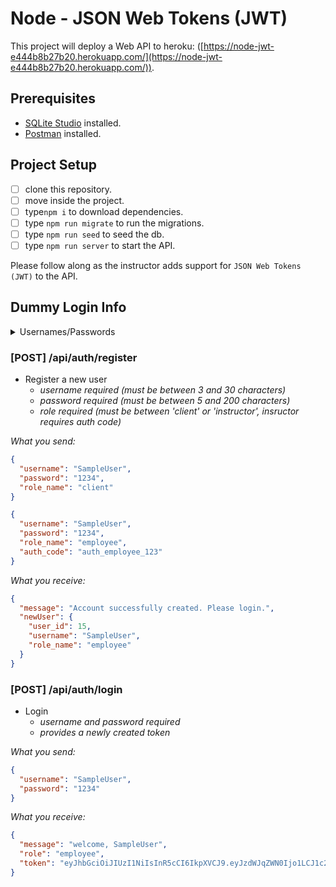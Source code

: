 # Node - JSON Web Tokens (JWT)

This project will deploy a Web API to heroku: ([https://node-jwt-e444b8b27b20.herokuapp.com/](https://node-jwt-e444b8b27b20.herokuapp.com/)).

## Prerequisites

- [SQLite Studio](https://sqlitestudio.pl/index.rvt?act=download) installed.
- [Postman](https://www.postman.com/) installed.

## Project Setup

- [ ] clone this repository.
- [ ] move inside the project.
- [ ] type`npm i` to download dependencies.
- [ ] type `npm run migrate` to run the migrations.
- [ ] type `npm run seed` to seed the db.
- [ ] type `npm run server` to start the API.

Please follow along as the instructor adds support for `JSON Web Tokens (JWT)` to the API.

## Dummy Login Info

<details>
<summary>Usernames/Passwords</summary>

```json
[
  {
    "user_id": 1,
    "username": "tom",
    "password": "1234",
    "role_name": "employee"
  },
  {
    "user_id": 2,
    "username": "jerry",
    "password": "1234",
    "role_name": "employee"
  },
  {
    "user_id": 3,
    "username": "garfield",
    "password": "1234",
    "role_name": "client"
  },
  {
    "user_id": 4,
    "username": "odie",
    "password": "1234",
    "role_name": "client"
  }
]
```

</details>

### [POST] /api/auth/register

- Register a new user
  - _username required (must be between 3 and 30 characters)_
  - _password required (must be between 5 and 200 characters)_
  - _role required (must be between 'client' or 'instructor', insructor requires auth code)_

_What you send:_

```json client
{
  "username": "SampleUser",
  "password": "1234",
  "role_name": "client"
}
```

```json employee
{
  "username": "SampleUser",
  "password": "1234",
  "role_name": "employee",
  "auth_code": "auth_employee_123"
}
```

_What you receive:_

```json
{
  "message": "Account successfully created. Please login.",
  "newUser": {
    "user_id": 15,
    "username": "SampleUser",
    "role_name": "employee"
  }
}
```

### [POST] /api/auth/login

- Login
  - _username and password required_
  - _provides a newly created token_

_What you send:_

```json
{
  "username": "SampleUser",
  "password": "1234"
}
```

_What you receive:_

```json
{
  "message": "welcome, SampleUser",
  "role": "employee",
  "token": "eyJhbGciOiJIUzI1NiIsInR5cCI6IkpXVCJ9.eyJzdWJqZWN0Ijo1LCJ1c2VybmFtZSI6Ik5ld1VzZXIiLCJpYXQiOjE2MjcyNjY4MDYsImV4cCI6MTYyNzM1MzIwNn0.J1dFd3ghUPYVTodsaAU3Bg2RRcmYM_1oOe-96nvLLUg"
}
```
